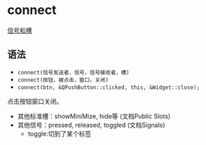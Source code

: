 # connect

[信号和槽](信号和槽.md)

## 语法
* `connect(信号发送者，信号，信号接收者，槽)`
* `connect(按钮，被点击，窗口，关闭)`
* `connect(btn, &QPushButton::clicked, this, &Widget::close);`

点击按钮窗口关闭。

* 其他标准槽：showMiniMize, hide等 (文档Public Slots)
* 其他信号：pressed, released, toggled (文档Signals)
  * toggle:切到了某个标签

